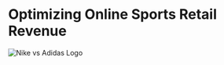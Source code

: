 # Optimizing Online Sports Retail Revenue
![Nike vs Adidas Logo]([https://github.com/marufnawaz/netflix_sql_project/blob/main/logo.png](https://github.com/marufnawaz/sports_retail1/blob/main/nike-versus-adidas-the-hundreds-article2-900x540-1.jpeg))
